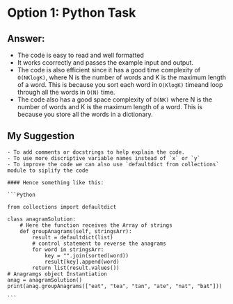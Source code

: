 # Option 1: Python Task

## Answer:

- The code is easy to read and well formatted
- It works ccorrectly and passes the example input and output.
 - The code is also efficient since it has a good time complexity of `O(NKlogK)`, where N is the number of words and K is the maximum length of a word. This is because you sort each word in `O(KlogK)` timeand loop through all the words in `O(N)` time.
 - The code also has a good space complexity of `O(NK)` where N is the number of words and K is the maximum length of a word. This is because you store all the words in a dictionary.

 ## My Suggestion

    - To add comments or docstrings to help explain the code.
    - To use more discriptive variable names instead of `x` or `y`
    - To improve the code we can also use `defaultdict from collections` module to siplify the code 

    #### Hence something like this:

    ```Python
    
    from collections import defaultdict

    class anagramSolution:
        # Here the function receives the Array of strings
        def groupAnagrams(self, stringsArr):
            result = defaultdict(list)
            # control statement to reverse the anagrams
            for word in stringsArr:
                key = "".join(sorted(word))
                result[key].append(word)
            return list(result.values())
    # Anagramgs object Instantiation
    anag = anagramSolution()
    print(anag.groupAnagrams(["eat", "tea", "tan", "ate", "nat", "bat"]))
   
    ```
